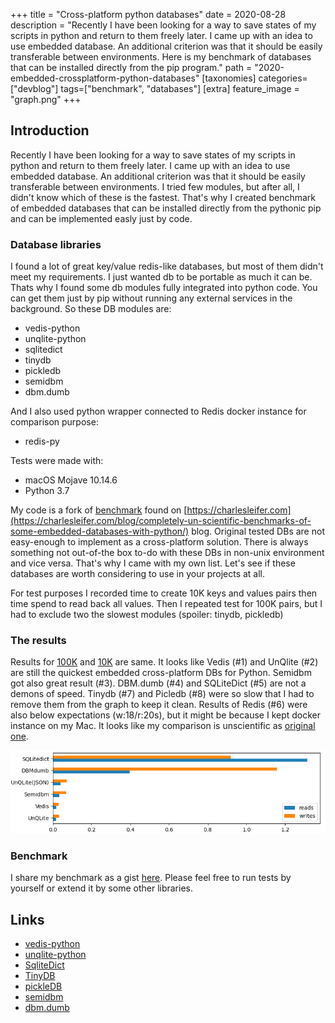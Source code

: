 +++
title = "Cross-platform python databases"
date = 2020-08-28
description = "Recently I have been looking for a way to save states of my scripts in python and return to them freely later. I came up with an idea to use embedded database. An additional criterion was that it should be easily transferable between environments. Here is my benchmark of databases that can be installed directly from the pip program."
path = "2020-embedded-crossplatform-python-databases"
[taxonomies]
categories=["devblog"]
tags=["benchmark", "databases"]
[extra]
feature_image = "graph.png"
+++
## Introduction
Recently I have been looking for a way to save states of my scripts in python and return to them freely later.
I came up with an idea to use embedded database. An additional criterion was that it should be easily transferable
between environments. I tried few modules, but after all, I didn't know which of these is the fastest. That's why I
created benchmark of embedded databases that can be installed directly from the pythonic pip and can be implemented easly
just by code.

### Database libraries
I found a lot of great key/value redis-like databases, but most of them didn't meet my requirements. I just wanted db to
be portable as much it can be. Thats why I found some db modules fully integrated into python code. You can get them
just by pip without running any external services in the background. So these DB modules are:

- vedis-python
- unqlite-python
- sqlitedict
- tinydb
- pickledb
- semidbm
- dbm.dumb

And I also used python wrapper connected to Redis docker instance for comparison purpose:

- redis-py

Tests were made with:

- macOS Mojave 10.14.6
- Python 3.7

My code is a fork of [benchmark](https://gist.github.com/coleifer/3057f97a7628d44c2e59) found on
[https://charlesleifer.com](https://charlesleifer.com/blog/completely-un-scientific-benchmarks-of-some-embedded-databases-with-python/)
blog. Original tested DBs are not easy-enough to implement as a cross-platform solution. There
is always something not out-of-the box to-do with these DBs in non-unix environment and vice versa. That's why I came
with my own list. Let's see if these databases are worth considering to use in your projects at all.

For test purposes I recorded time to create 10K keys and values pairs then time spend to read back all values. Then I
repeated test for 100K pairs, but I had to exclude two the slowest modules (spoiler: tinydb, pickledb)

### The results

Results for [100K](https://gist.githubusercontent.com/VV0JC13CH/a4b0e92f7660d8cae50d708fa394578e/raw/23f20742265ad4f08d7c4f544d3bbf60797e9ea1/x_output_n=100000)
and [10K](https://gist.githubusercontent.com/VV0JC13CH/a4b0e92f7660d8cae50d708fa394578e/raw/23f20742265ad4f08d7c4f544d3bbf60797e9ea1/x_output_n=10000) are same.
It looks like Vedis (#1) and UnQlite (#2) are still the quickest embedded cross-platform DBs for Python. Semidbm got also
great result (#3). DBM.dumb (#4) and SQLiteDict (#5) are not a demons of speed. Tinydb (#7) and Picledb (#8) were
so slow that I had to remove them from the graph to keep it clean. Results of Redis (#6) were also below expectations
(w:18/r:20s), but it might be because I kept docker instance on my Mac. It looks like my comparison is unscientific as
[original one](https://charlesleifer.com/blog/completely-un-scientific-benchmarks-of-some-embedded-databases-with-python/).


![Graph](2020-09-embedded-cross-platform-python-databases.png)


### Benchmark

I share my benchmark as a gist [here](https://gist.github.com/VV0JC13CH/a4b0e92f7660d8cae50d708fa394578e). Please feel free
to run tests by yourself or extend it by some other libraries.

## Links
- [vedis-python](https://vedis-python.readthedocs.io/en/latest/)
- [unqlite-python](https://unqlite-python.readthedocs.io/en/latest/index.html)
- [SqliteDict](https://pythonhosted.org/sqlite_object/sqlite_dict.html)
- [TinyDB](https://tinydb.readthedocs.io/en/stable/)
- [pickleDB](https://pythonhosted.org/pickleDB/commands.html)
- [semidbm](https://semidbm.readthedocs.io/en/latest/)
- [dbm.dumb](https://docs.python.org/3/library/dbm.html#module-dbm.dumb)
